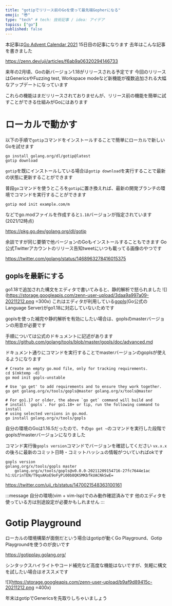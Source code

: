 ```yaml
---
title: "gotipでリリース前のGoを使って最先端Gopherになる"
emoji: "😎"
type: "tech" # tech: 技術記事 / idea: アイデア
topics: ["go"]
published: false
---
```


本記事は[Go Advent Calendar 2021](https://qiita.com/advent-calendar/2021/go) 15日目の記事になります
去年はこんな記事を書きました

https://zenn.dev/uji/articles/f6ab9a06320294146733

来年の2月頃、Goの新バージョン1.18がリリースされる予定です
今回のリリースはGenericsやFuzzing test, Workspace modeなど新機能が複数追加される大幅なアップデートになっています

これらの機能はまだリリースされておりませんが、リリース前の機能を簡単に試すことができる仕組みがGoにはあります

# ローカルで動かす

以下の手順で`gotip`コマンドをインストールすることで簡単にローカルで新しいGoを試せます

```
go install golang.org/dl/gotip@latest
gotip download
```

`gotip`を既にインストールしている場合は`gotip download`を実行することで最新の状態に更新することができます

普段`go`コマンドを使うところを`gotip`に置き換えれば、最新の開発ブランチの環境でコマンドを実行することができます
```sh:
gotip mod init example.com/m
```
などでgo.modファイルを作成すると`1.18`バージョンが指定されています(2021/12時点)

https://pkg.go.dev/golang.org/dl/gotip

余談ですが同じ要領で他バージョンのGoもインストールすることもできます
Go公式Twitterアカウントのリリース告知tweetにいつも載ってる画像のやつです

https://twitter.com/golang/status/1468963278416015375

## goplsを最新にする

go1.18で追加された構文をエディタで書いてみると、静的解析で怒られました
![](https://storage.googleapis.com/zenn-user-upload/3daa9a997a09-20211212.png =300x)
これはエディタが利用している[gopls](https://github.com/golang/tools/tree/master/gopls)(Go公式のLanguage Server)がgo1.18に対応していないためです

goplsを使った補完や静的解析を有効にしたい場合は、goplsのmasterバージョンの用意が必要です

手順については公式のドキュメントに記述があります
https://github.com/golang/tools/blob/master/gopls/doc/advanced.md

ドキュメント通りにコマンドを実行することでmasterバージョンのgoplsが使えるようになります　

```sh:
# Create an empty go.mod file, only for tracking requirements.
cd $(mktemp -d)
go mod init gopls-unstable

# Use 'go get' to add requirements and to ensure they work together.
go get golang.org/x/tools/gopls@master golang.org/x/tools@master

# For go1.17 or older, the above `go get` command will build and
# install `gopls`. For go1.18+ or tip, run the following command to install
# using selected versions in go.mod.
go install golang.org/x/tools/gopls
```
自分の環境のGoは1.16.5だったので、↑の`go get ~`のコマンドを実行した段階でgoplsがmasterバージョンになりました

コマンド実行後`gopls version`コマンドでバージョンを確認してください
`vx.x.x`の後ろに最新のコミット日時・コミットハッシュの情報がついていればokです

```sh:
gopls version
golang.org/x/tools/gopls master
    golang.org/x/tools/gopls@v0.0.0-20211209154716-27fc7644e1ac h1:UirinTEN/T9qsAKoE9oFyPi00b8QKSMKbfkUACNkSwE=
```

https://twitter.com/uji_rb/status/1470021548363100161

:::message
自分の環境(vim + vim-lsp)でのみ動作確認済みです
他のエディタを使っている方は別途設定が必要かもしれません
:::

# Gotip Playground

ローカルの環境構築が面倒だという場合はgotipが動くGo Playground、Gotip Playgroundを使うのが良いです

https://gotipplay.golang.org/

シンタックスハイライトやコード補完など高度な機能はないですが、気軽に構文を試したい場合はオススメです

![](https://storage.googleapis.com/zenn-user-upload/b9af9d89415c-20211212.png =400x)

年末はgotipでGenericsを先取りしちゃいましょう
